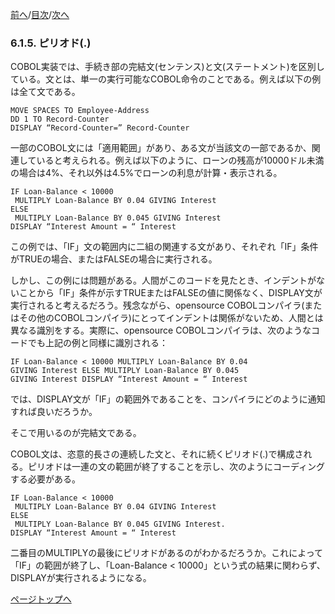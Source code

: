 <!--navi start1-->
[前へ](6-1-4-2.md)/[目次](https://opensourcecobol.github.io/markdown/TOC.html)/[次へ](6-1-6.md)
<!--navi end1-->
### 6.1.5. ピリオド(.)

COBOL実装では、手続き部の完結文(センテンス)と文(ステートメント)を区別している。文とは、単一の実行可能なCOBOL命令のことである。例えば以下の例は全て文である。

```
MOVE SPACES TO Employee-Address
DD 1 TO Record-Counter
DISPLAY “Record-Counter=” Record-Counter
```

一部のCOBOL文には「適用範囲」があり、ある文が当該文の一部であるか、関連していると考えられる。例えば以下のように、ローンの残高が10000ドル未満の場合は4%、それ以外は4.5%でローンの利息が計算・表示される。

```
IF Loan-Balance < 10000
 MULTIPLY Loan-Balance BY 0.04 GIVING Interest
ELSE
 MULTIPLY Loan-Balance BY 0.045 GIVING Interest
DISPLAY “Interest Amount = “ Interest
```

この例では、「IF」文の範囲内に二組の関連する文があり、それぞれ「IF」条件がTRUEの場合、またはFALSEの場合に実行される。

しかし、この例には問題がある。人間がこのコードを見たとき、インデントがないことから「IF」条件が示すTRUEまたはFALSEの値に関係なく、DISPLAY文が実行されると考えるだろう。残念ながら、opensource COBOLコンパイラ(またはその他のCOBOLコンパイラ)にとってインデントは関係がないため、人間とは異なる識別をする。実際に、opensource COBOLコンパイラは、次のようなコードでも上記の例と同様に識別される：

```
IF Loan-Balance < 10000 MULTIPLY Loan-Balance BY 0.04
GIVING Interest ELSE MULTIPLY Loan-Balance BY 0.045
GIVING Interest DISPLAY “Interest Amount = “ Interest
```

では、DISPLAY文が「IF」の範囲外であることを、コンパイラにどのように通知すれば良いだろうか。

そこで用いるのが完結文である。

COBOL文は、恣意的長さの連続した文と、それに続くピリオド(.)で構成される。ピリオドは一連の文の範囲が終了することを示し、次のようにコーディングする必要がある。
```
IF Loan-Balance < 10000
 MULTIPLY Loan-Balance BY 0.04 GIVING Interest
ELSE
 MULTIPLY Loan-Balance BY 0.045 GIVING Interest.
DISPLAY “Interest Amount = “ Interest
```

二番目のMULTIPLYの最後にピリオドがあるのがわかるだろうか。これによって「IF」の範囲が終了し、「Loan-Balance < 10000」という式の結果に関わらず、DISPLAYが実行されるようになる。

<!--navi start2-->

[ページトップへ](6-1-5.md)
<!--navi end2-->
